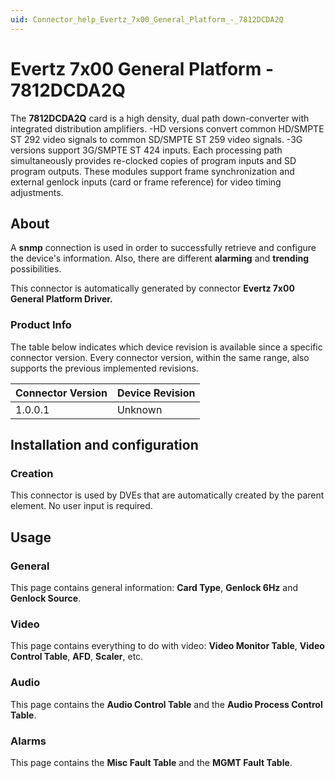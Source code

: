 ```yaml
---
uid: Connector_help_Evertz_7x00_General_Platform_-_7812DCDA2Q
---
```


# Evertz 7x00 General Platform - 7812DCDA2Q

The **7812DCDA2Q** card is a high density, dual path down-converter with integrated distribution amplifiers. -HD versions convert common HD/SMPTE ST 292 video signals to common SD/SMPTE ST 259 video signals. -3G versions support 3G/SMPTE ST 424 inputs. Each processing path simultaneously provides re-clocked copies of program inputs and SD program outputs. These modules support frame synchronization and external genlock inputs (card or frame reference) for video timing adjustments.

## About

A **snmp** connection is used in order to successfully retrieve and configure the device's information. Also, there are different **alarming** and **trending** possibilities.

This connector is automatically generated by connector **Evertz 7x00 General Platform Driver.**

### Product Info

The table below indicates which device revision is available since a specific connector version. Every connector version, within the same range, also supports the previous implemented revisions.

| **Connector Version** | **Device Revision** |
|--------------------|---------------------|
| 1.0.0.1            | Unknown             |

## Installation and configuration

### Creation

This connector is used by DVEs that are automatically created by the parent element. No user input is required.

## Usage

### General

This page contains general information: **Card Type**, **Genlock 6Hz** and **Genlock Source**.

### Video

This page contains everything to do with video: **Video Monitor Table**, **Video Control Table**, **AFD**, **Scaler**, etc.

### Audio

This page contains the **Audio Control Table** and the **Audio Process Control Table**.

### Alarms

This page contains the **Misc Fault Table** and the **MGMT Fault Table**.
